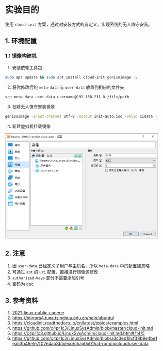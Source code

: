 # 实验目的

使用 `cloud-init` 方案，通过对安装方式的自定义，实现系统的无人值守安装。

## 1. 环境配置

### 1.1 镜像构建机

1. 安装依赖工具包

```bash
sudo apt update && sudo apt install cloud-init genisoimage -y
```

2. 将你修改后的 `meta-data` 与 `user-data` 放置到相应的文件夹

```bash
scp meta-data user-data username@192.168.231.8:/file/path
```

3. 创建无人值守安装镜像

```bash
genisoimage -input-charset utf-8 -output init-auto.iso -volid cidata -joliet -rock user-data meta-data
```

4. 新建虚拟机挂载镜像

![](img/virtual-box-hard-driver.png)


## 2. 注意

1. 因 `user-data` 已经定义了用户与主机名，所以 `meta-data` 中的配置被忽略
2. 可通过 `apt` 的 `uri` 配置、直接进行镜像源修改
3. `authorized-keys` 部分不需要添加引号
4. 密码为 cuc

## 3. 参考资料

1. [2021-linux-public-caeeee](https://github.com/CUCCS/2021-linux-public-caeeee/blob/chap0x01/chap0x01/chap0x01/%E6%97%A0%E4%BA%BA%E5%80%BC%E5%AE%88%E5%AE%89%E8%A3%85%E9%95%9C%E5%83%8F%E5%AE%9E%E9%AA%8C%E6%8A%A5%E5%91%8A.md)
2. https://mirrors4.tuna.tsinghua.edu.cn/help/ubuntu/
3. https://cloudinit.readthedocs.io/en/latest/topics/examples.html
4. https://github.com/c4pr1c3/LinuxSysAdmin/blob/master/cloud-init.md
5. https://c4pr1c3.github.io/LinuxSysAdmin/cloud-init.md.html#/14/5
6. https://github.com/c4pr1c3/LinuxSysAdmin/blob/a3c3ed18cf38b9e4be1ea53b46efe7f02e4ab8b5/exp/chap0x01/cd-rom/nocloud/user-data
